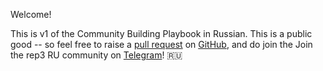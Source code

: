 Welcome! 

This is v1 of the Community Building Playbook in Russian.
This is a public good -- so feel free to raise a <a href="https://docs.github.com/en/pull-requests">pull request</a> on <a href="https://Drepute.github.io/playbook-ru">GitHub</a>, and do join the Join the rep3 RU community on <a href="https://t.me/rep3gg_ru_group">Telegram</a>! 🇷🇺
